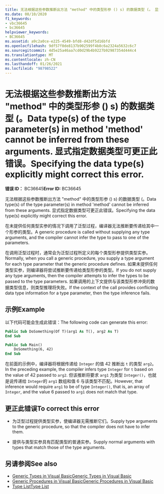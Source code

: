 ```yaml
---
title: 无法根据这些参数推断出方法 "method" 中的类型形参 () s) 的数据类型 (。 显式指定数据类型可更正此错误。
ms.date: 08/10/2020
f1_keywords:
- vbc36645
- bc36645
helpviewer_keywords:
- BC36645
ms.assetid: a9c2a0ce-e225-4549-bfd8-d42df5d16bfd
ms.openlocfilehash: 9df57f0de8137b902599f4b8c6a2324a5632c6c7
ms.sourcegitcommit: 4d5e25a46aa7cd0d29b4b9227b92987354d444c4
ms.translationtype: MT
ms.contentlocale: zh-CN
ms.lasthandoff: 01/26/2021
ms.locfileid: "98798522"
---
```

# <a name="data-types-of-the-type-parameters-in-method-method-cannot-be-inferred-from-these-arguments-specifying-the-data-types-explicitly-might-correct-this-error"></a><span data-ttu-id="1b4b2-103">无法根据这些参数推断出方法 "method" 中的类型形参 () s) 的数据类型 (。</span><span class="sxs-lookup"><span data-stu-id="1b4b2-103">Data type(s) of the type parameter(s) in method 'method' cannot be inferred from these arguments.</span></span> <span data-ttu-id="1b4b2-104">显式指定数据类型可更正此错误。</span><span class="sxs-lookup"><span data-stu-id="1b4b2-104">Specifying the data type(s) explicitly might correct this error.</span></span>

<span data-ttu-id="1b4b2-105">**错误 ID：** BC36645</span><span class="sxs-lookup"><span data-stu-id="1b4b2-105">**Error ID:** BC36645</span></span>

<span data-ttu-id="1b4b2-106">无法根据这些参数推断出方法 "method" 中的类型形参 () s) 的数据类型 (。</span><span class="sxs-lookup"><span data-stu-id="1b4b2-106">Data type(s) of the type parameter(s) in method 'method' cannot be inferred from these arguments.</span></span> <span data-ttu-id="1b4b2-107">显式指定数据类型可更正此错误。</span><span class="sxs-lookup"><span data-stu-id="1b4b2-107">Specifying the data type(s) explicitly might correct this error.</span></span>

<span data-ttu-id="1b4b2-108">在未提供任何类型实参的情况下调用了泛型过程，编译器无法推断要传递给其中一个形参的类型。</span><span class="sxs-lookup"><span data-stu-id="1b4b2-108">A generic procedure is called without supplying any type arguments, and the compiler cannot infer the type to pass to one of the parameters.</span></span>

<span data-ttu-id="1b4b2-109">在调用泛型过程时，通常会为泛型过程所定义的每个类型形参提供类型实参。</span><span class="sxs-lookup"><span data-stu-id="1b4b2-109">Normally, when you call a generic procedure, you supply a type argument for each type parameter that the generic procedure defines.</span></span> <span data-ttu-id="1b4b2-110">如果未提供任何类型实参，则编译器将尝试推断要传递给类型形参的类型。</span><span class="sxs-lookup"><span data-stu-id="1b4b2-110">If you do not supply any type arguments, then the compiler attempts to infer the types to be passed to the type parameters.</span></span> <span data-ttu-id="1b4b2-111">如果调用的上下文提供与该类型形参冲突的数据类型信息，则类型推理将失败。</span><span class="sxs-lookup"><span data-stu-id="1b4b2-111">If the context of the call provides conflicting data type information for a type parameter, then the type inference fails.</span></span>

## <a name="example"></a><span data-ttu-id="1b4b2-112">示例</span><span class="sxs-lookup"><span data-stu-id="1b4b2-112">Example</span></span>

<span data-ttu-id="1b4b2-113">以下代码可能会生成此错误：</span><span class="sxs-lookup"><span data-stu-id="1b4b2-113">The following code can generate this error:</span></span>

```vb
Public Sub DoSomething(Of T)(arg1 As T(), arg2 As T)
End Sub

Public Sub Main()
    DoSomething(6, 42)
End Sub
```  
  
<span data-ttu-id="1b4b2-114">在前面的示例中，编译器将根据传递给 `Integer` 的值 42 推断出 `t` 的类型 `arg2`。</span><span class="sxs-lookup"><span data-stu-id="1b4b2-114">In the preceding example, the compiler infers type `Integer` for `t` based on the value of 42 passed to `arg2`.</span></span> <span data-ttu-id="1b4b2-115">但该推断将要求 `arg1` 为类型 `Integer()`，也就是说传递给 `Integer`的 `arg1` 数组和值 6 与该类型不匹配。</span><span class="sxs-lookup"><span data-stu-id="1b4b2-115">However, that inference would require `arg1` to be of type `Integer()`, that is, an array of `Integer`, and the value 6 passed to `arg1` does not match that type.</span></span>

## <a name="to-correct-this-error"></a><span data-ttu-id="1b4b2-116">更正此错误</span><span class="sxs-lookup"><span data-stu-id="1b4b2-116">To correct this error</span></span>

- <span data-ttu-id="1b4b2-117">为泛型过程提供类型实参，使编译器无需推断它们。</span><span class="sxs-lookup"><span data-stu-id="1b4b2-117">Supply type arguments to the generic procedure, so that the compiler does not have to infer them.</span></span>

- <span data-ttu-id="1b4b2-118">提供与类型实参具有匹配类型的普通实参。</span><span class="sxs-lookup"><span data-stu-id="1b4b2-118">Supply normal arguments with types that match those of the type arguments.</span></span>

## <a name="see-also"></a><span data-ttu-id="1b4b2-119">另请参阅</span><span class="sxs-lookup"><span data-stu-id="1b4b2-119">See also</span></span>

- [<span data-ttu-id="1b4b2-120">Generic Types in Visual Basic</span><span class="sxs-lookup"><span data-stu-id="1b4b2-120">Generic Types in Visual Basic</span></span>](../../programming-guide/language-features/data-types/generic-types.md)
- [<span data-ttu-id="1b4b2-121">Generic Procedures in Visual Basic</span><span class="sxs-lookup"><span data-stu-id="1b4b2-121">Generic Procedures in Visual Basic</span></span>](../../programming-guide/language-features/data-types/generic-procedures.md)
- [<span data-ttu-id="1b4b2-122">Type List</span><span class="sxs-lookup"><span data-stu-id="1b4b2-122">Type List</span></span>](../statements/type-list.md)
